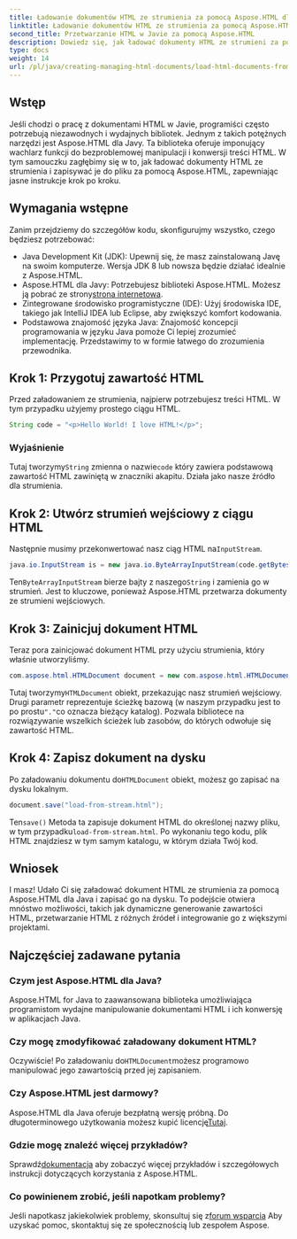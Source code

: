 ```yaml
---
title: Ładowanie dokumentów HTML ze strumienia za pomocą Aspose.HTML dla Java
linktitle: Ładowanie dokumentów HTML ze strumienia za pomocą Aspose.HTML dla Java
second_title: Przetwarzanie HTML w Javie za pomocą Aspose.HTML
description: Dowiedz się, jak ładować dokumenty HTML ze strumieni za pomocą Aspose.HTML dla Java. Ten przewodnik zawiera samouczek krok po kroku dotyczący bezproblemowej manipulacji HTML.
type: docs
weight: 14
url: /pl/java/creating-managing-html-documents/load-html-documents-from-stream/
---
```

## Wstęp
Jeśli chodzi o pracę z dokumentami HTML w Javie, programiści często potrzebują niezawodnych i wydajnych bibliotek. Jednym z takich potężnych narzędzi jest Aspose.HTML dla Javy. Ta biblioteka oferuje imponujący wachlarz funkcji do bezproblemowej manipulacji i konwersji treści HTML. W tym samouczku zagłębimy się w to, jak ładować dokumenty HTML ze strumienia i zapisywać je do pliku za pomocą Aspose.HTML, zapewniając jasne instrukcje krok po kroku.
## Wymagania wstępne
Zanim przejdziemy do szczegółów kodu, skonfigurujmy wszystko, czego będziesz potrzebować:
- Java Development Kit (JDK): Upewnij się, że masz zainstalowaną Javę na swoim komputerze. Wersja JDK 8 lub nowsza będzie działać idealnie z Aspose.HTML.
-  Aspose.HTML dla Javy: Potrzebujesz biblioteki Aspose.HTML. Możesz ją pobrać ze strony[strona internetowa](https://releases.aspose.com/html/java/).
- Zintegrowane środowisko programistyczne (IDE): Użyj środowiska IDE, takiego jak IntelliJ IDEA lub Eclipse, aby zwiększyć komfort kodowania. 
- Podstawowa znajomość języka Java: Znajomość koncepcji programowania w języku Java pomoże Ci lepiej zrozumieć implementację.
Przedstawimy to w formie łatwego do zrozumienia przewodnika.
## Krok 1: Przygotuj zawartość HTML
Przed załadowaniem ze strumienia, najpierw potrzebujesz treści HTML. W tym przypadku użyjemy prostego ciągu HTML.
```java
String code = "<p>Hello World! I love HTML!</p>";
```
### Wyjaśnienie
 Tutaj tworzymy`String` zmienna o nazwie`code` który zawiera podstawową zawartość HTML zawiniętą w znaczniki akapitu. Działa jako nasze źródło dla strumienia.
## Krok 2: Utwórz strumień wejściowy z ciągu HTML
 Następnie musimy przekonwertować nasz ciąg HTML na`InputStream`.
```java
java.io.InputStream is = new java.io.ByteArrayInputStream(code.getBytes());
```

 Ten`ByteArrayInputStream` bierze bajty z naszego`String` i zamienia go w strumień. Jest to kluczowe, ponieważ Aspose.HTML przetwarza dokumenty ze strumieni wejściowych.
## Krok 3: Zainicjuj dokument HTML
Teraz pora zainicjować dokument HTML przy użyciu strumienia, który właśnie utworzyliśmy.
```java
com.aspose.html.HTMLDocument document = new com.aspose.html.HTMLDocument(is, ".");
```

 Tutaj tworzymy`HTMLDocument` obiekt, przekazując nasz strumień wejściowy. Drugi parametr reprezentuje ścieżkę bazową (w naszym przypadku jest to po prostu`"."`co oznacza bieżący katalog). Pozwala bibliotece na rozwiązywanie wszelkich ścieżek lub zasobów, do których odwołuje się zawartość HTML.
## Krok 4: Zapisz dokument na dysku
 Po załadowaniu dokumentu do`HTMLDocument` obiekt, możesz go zapisać na dysku lokalnym.
```java
document.save("load-from-stream.html");
```

 Ten`save()` Metoda ta zapisuje dokument HTML do określonej nazwy pliku, w tym przypadku`load-from-stream.html`. Po wykonaniu tego kodu, plik HTML znajdziesz w tym samym katalogu, w którym działa Twój kod.
## Wniosek
I masz! Udało Ci się załadować dokument HTML ze strumienia za pomocą Aspose.HTML dla Java i zapisać go na dysku. To podejście otwiera mnóstwo możliwości, takich jak dynamiczne generowanie zawartości HTML, przetwarzanie HTML z różnych źródeł i integrowanie go z większymi projektami.

## Najczęściej zadawane pytania
### Czym jest Aspose.HTML dla Java?
Aspose.HTML for Java to zaawansowana biblioteka umożliwiająca programistom wydajne manipulowanie dokumentami HTML i ich konwersję w aplikacjach Java.
### Czy mogę zmodyfikować załadowany dokument HTML?
 Oczywiście! Po załadowaniu do`HTMLDocument`możesz programowo manipulować jego zawartością przed jej zapisaniem.
### Czy Aspose.HTML jest darmowy?
 Aspose.HTML dla Java oferuje bezpłatną wersję próbną. Do długoterminowego użytkowania możesz kupić licencję[Tutaj](https://purchase.aspose.com/buy).
### Gdzie mogę znaleźć więcej przykładów?
 Sprawdź[dokumentacja](https://reference.aspose.com/html/java/) aby zobaczyć więcej przykładów i szczegółowych instrukcji dotyczących korzystania z Aspose.HTML.
### Co powinienem zrobić, jeśli napotkam problemy?
 Jeśli napotkasz jakiekolwiek problemy, skonsultuj się z[forum wsparcia](https://forum.aspose.com/c/html/29) Aby uzyskać pomoc, skontaktuj się ze społecznością lub zespołem Aspose.
